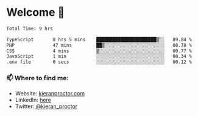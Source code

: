# Welcome 🦘

<!--START_SECTION:waka-->

```txt
Total Time: 9 hrs

TypeScript       8 hrs 5 mins    ██████████████████████▒░░   89.84 %
PHP              47 mins         ██▒░░░░░░░░░░░░░░░░░░░░░░   08.78 %
CSS              4 mins          ▒░░░░░░░░░░░░░░░░░░░░░░░░   00.77 %
JavaScript       1 min           ░░░░░░░░░░░░░░░░░░░░░░░░░   00.34 %
.env file        0 secs          ░░░░░░░░░░░░░░░░░░░░░░░░░   00.12 %
```

<!--END_SECTION:waka-->

### 📫 Where to find me:

-   Website: [kieranproctor.com](https://kieranproctor.com/)
-   LinkedIn: [here](https://www.linkedin.com/in/kieran-proctor-086b5a159/)
-   Twitter: [@kieran_proctor](https://twitter.com/kieran_proctor)
